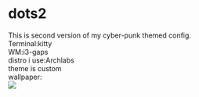 # dots2

This is second version of my cyber-punk themed config.<br>
Terminal:kitty<br>
WM:i3-gaps<br>
distro i use:Archlabs<br>
theme is custom<br>
wallpaper:<br>
<img src = "https://proxy.duckduckgo.com/iu/?u=https%3A%2F%2Fimages.wallpapersden.com%2Fimage%2Fdownload%2Ffuturistic-cyberpunk_61643_1920x1080.jpg&f=1">
